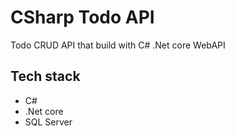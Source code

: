 # CSharp Todo API

Todo CRUD API that build with C# .Net core WebAPI

## Tech stack

- C#
- .Net core
- SQL Server